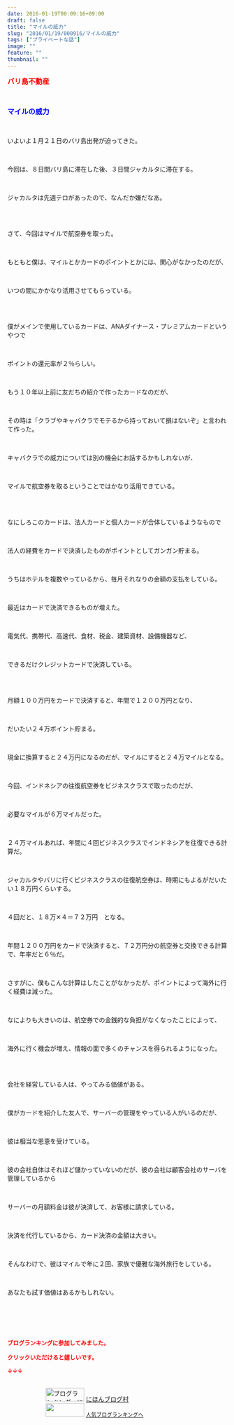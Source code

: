 ```yaml
---
date: 2016-01-19T00:09:16+09:00
draft: false
title: "マイルの威力"
slug: "2016/01/19/000916/マイルの威力"
tags: ["プライベートな話"]
image: ""
feature: ""
thumbnail: ""
---
```

<p><font color="#ff0000" size="3"><strong>バリ島不動産</strong></font></p><br/><p><font color="#0000ff" size="3"><strong>マイルの威力</strong></font></p><br/><p>いよいよ１月２１日のバリ島出発が迫ってきた。</p><br/><p>今回は、８日間バリ島に滞在した後、３日間ジャカルタに滞在する。</p><br/><p>ジャカルタは先週テロがあったので、なんだか嫌だなあ。</p><br/><br/><p>さて、今回はマイルで航空券を取った。</p><br/><p>もともと僕は、マイルとかカードのポイントとかには、関心がなかったのだが、</p><br/><p>いつの間にかかなり活用させてもらっている。</p><br/><br/><p>僕がメインで使用しているカードは、ANAダイナース・プレミアムカードというやつで</p><br/><p>ポイントの還元率が２％らしい。</p><br/><p>もう１０年以上前に友だちの紹介で作ったカードなのだが、</p><br/><p>その時は「クラブやキャバクラでモテるから持っておいて損はないぞ」と言われて作った。</p><br/><p>キャバクラでの威力については別の機会にお話するかもしれないが、</p><br/><p>マイルで航空券を取るということではかなり活用できている。</p><br/><br/><p>なにしろこのカードは、法人カードと個人カードが合体しているようなもので</p><br/><p>法人の経費をカードで決済したものがポイントとしてガンガン貯まる。</p><br/><p>うちはホテルを複数やっているから、毎月それなりの金額の支払をしている。</p><br/><p>最近はカードで決済できるものが増えた。</p><br/><p>電気代、携帯代、高速代、食材、税金、建築資材、設備機器など、</p><br/><p>できるだけクレジットカードで決済している。</p><br/><br/><p>月額１００万円をカードで決済すると、年間で１２００万円となり、</p><br/><p>だいたい２４万ポイント貯まる。</p><br/><p>現金に換算すると２４万円になるのだが、マイルにすると２４万マイルとなる。</p><br/><p>今回、インドネシアの往復航空券をビジネスクラスで取ったのだが、</p><br/><p>必要なマイルが６万マイルだった。</p><br/><p>２４万マイルあれば、年間に４回ビジネスクラスでインドネシアを往復できる計算だ。</p><br/><p>ジャカルタやバリに行くビジネスクラスの往復航空券は、時期にもよるがだいたい１８万円くらいする。</p><br/><p>４回だと、１８万✕４＝７２万円　となる。</p><br/><p>年間１２００万円をカードで決済すると、７２万円分の航空券と交換できる計算で、年率だと６％だ。</p><br/><p>さすがに、僕もこんな計算はしたことがなかったが、ポイントによって海外に行く経費は減った。</p><br/><p>なによりも大きいのは、航空券での金銭的な負担がなくなったことによって、</p><br/><p>海外に行く機会が増え、情報の面で多くのチャンスを得られるようになった。</p><br/><br/><p>会社を経営している人は、やってみる価値がある。</p><br/><p>僕がカードを紹介した友人で、サーバーの管理をやっている人がいるのだが、</p><br/><p>彼は相当な恩恵を受けている。</p><br/><p>彼の会社自体はそれほど儲かっていないのだが、彼の会社は顧客会社のサーバを管理しているから</p><br/><p>サーバーの月額料金は彼が決済して、お客様に請求している。</p><br/><p>決済を代行しているから、カード決済の金額は大きい。</p><br/><p>そんなわけで、彼はマイルで年に２回、家族で優雅な海外旅行をしている。</p><br/><p>あなたも試す価値はあるかもしれない。</p><br/><br/><br/><br/><p><font color="#ff0000" size="2"><strong>ブログランキングに参加してみました。<br/></strong></font></p><p><font color="#ff0000" size="2"><strong>クリックいただけると嬉しいです。<br/></strong></font></p><p><font color="#ff0000" size="2"><strong>↓↓↓</strong></font></p><p><br/><a href="ranking.html" target="_blank"><img border="0" alt="ブログランキング・にほんブログ村へ" src="data:image/svg+xml;charset=utf-8,%3Csvg%20xmlns%3D%22http%3A%2F%2Fwww.w3.org%2F2000%2Fsvg%22%20title%3D%22Placeholder%20for%20Images%22%20role%3D%22presentation%22%20viewBox%3D%220%200%2088%2031%22%20%2F%3E" width="88" height="31" data-src="https://img-proxy.blog-video.jp/images?url=http%3A%2F%2Fwww.blogmura.com%2Fimg%2Fwww88_31.gif" style="aspect-ratio: auto 88 / 31;"/><noscript><img border="0" alt="ブログランキング・にほんブログ村へ" src="https://img-proxy.blog-video.jp/images?url=http%3A%2F%2Fwww.blogmura.com%2Fimg%2Fwww88_31.gif" width="88" height="31"></noscript></a> <a href="ranking.html" target="_blank">にほんブログ村</a> <br/><a title="人気ブログランキングへ" href="link.php?1804582"><img border="0" src="data:image/svg+xml;charset=utf-8,%3Csvg%20xmlns%3D%22http%3A%2F%2Fwww.w3.org%2F2000%2Fsvg%22%20title%3D%22Placeholder%20for%20Images%22%20role%3D%22presentation%22%20viewBox%3D%220%200%2088%2031%22%20%2F%3E" width="88" height="31" data-src="https://blog.with2.net/img/banner/banner_22.gif" style="aspect-ratio: auto 88 / 31;"/><noscript><img border="0" src="https://blog.with2.net/img/banner/banner_22.gif" width="88" height="31"></noscript></a> <a style="FONT-SIZE: 12px" href="link.php?1804582">人気ブログランキングへ</a> </p><br/><br/>

